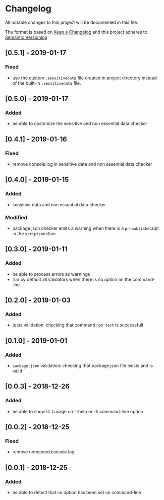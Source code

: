# Changelog

All notable changes to this project will be documented in this file.

The format is based on [Keep a Changelog](http://keepachangelog.com/en/1.0.0/)
and this project adheres to [Semantic Versioning](http://semver.org/spec/v2.0.0.html)

## [0.5.1] - 2019-01-17

### Fixed

- use the custom `.sensitivedata` file created in project directory instead of the built-in `.sensitivedata` file.

## [0.5.0] - 2019-01-17

### Added

- be able to customize the sensitive and non essential data checker

## [0.4.1] - 2019-01-16

### Fixed

- remove console.log in sensitive data and non essential data checker

## [0.4.0] - 2019-01-15

### Added

- sensitive data and non essential data checker

### Modified

- package.json checker emits a warning when there is a `prepublish`script in the `scripts`section

## [0.3.0] - 2019-01-11

### Added

- be able to process errors as warnings
- run by default all validators when there is no option on the command-line

## [0.2.0] - 2019-01-03

### Added

- tests validation: checking that command `npm test` is successfull

## [0.1.0] - 2019-01-01

### Added

- `package.json` validation: checking that package.json file exists and is valid

## [0.0.3] - 2018-12-26

### Added

- be able to show CLI usage on --help or -h command-line option

## [0.0.2] - 2018-12-25

### Fixed

- remove unneeded console.log

## [0.0.1] - 2018-12-25

### Added

- be able to detect that no option has been set on command-line
